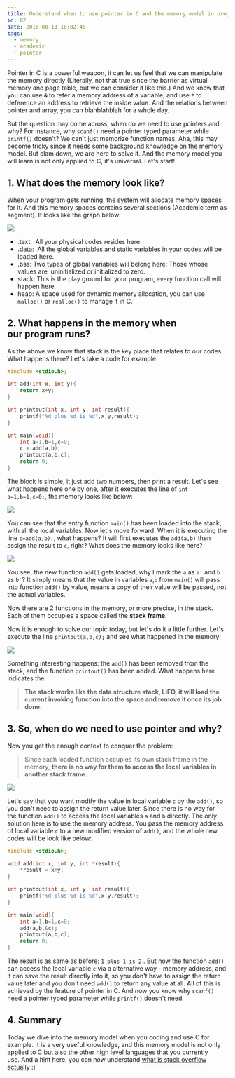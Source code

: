 ```yaml
---
title: Understand when to use pointer in C and the memory model in programming.
id: 82
date: 2016-08-13 18:02:45
tags:
  - memory
  - academic
  - pointer
---
```


Pointer in C is a powerful weapon, it can let us feel that we can manipulate the memory directly (Literally, not that true since the barrier as virtual memory and page table, but we can consider it like this.) And we know that you can use **`&`** to refer a memory address of a variable, and use **`*`** to deference an address to retrieve the inside value. And the relations between pointer and array, you can blahblahblah for a whole day.

But the question may come across, when do we need to use pointers and why? For instance, why `scanf()` need a pointer typed parameter while `printf()` doesn't? We can't just memorize function names. Aha, this may become tricky since it needs some background knowledge on the memory model. But clam down, we are here to solve it. And the memory model you will learn is not only applied to C, it's universal. Let's start!

<!--more-->

## 1. What does the memory look like?

When your program gets running, the system will allocate memory spaces for it. And this memory spaces contains several sections (Academic term as segment). It looks like the graph below:

![](/images/Screen-Shot-2016-08-13-at-16.34.42.png)

*   .text:  All your physical codes resides here.
*   .data:  All the global variables and static variables in your codes will be loaded here.
*   .bss: Two types of global variables will belong here: Those whose values are  uninitialized or initialized to zero.
*   stack: This is the play ground for your program, every function call will happen here.
*   heap: A space used for dynamic memory allocation, you can use `malloc()` or `realloc()` to manage it in C.

## 2. What happens in the memory when our program runs?

As the above we know that stack is the key place that relates to our codes. What happens there? Let's take a code for example.

```c
#include <stdio.h>;

int add(int x, int y){
    return x+y;
}

int printout(int x, int y, int result){
    printf("%d plus %d is %d",x,y,result);
}

int main(void){
    int a=1,b=1,c=0;
    c = add(a,b);
    printout(a,b,c);
    return 0;
}
```

The block is simple, it just add two numbers, then print a result. Let's see what happens here one by one, after it executes the line of `int a=1,b=1,c=0;`, the memory looks like below:

![](/images/Screen-Shot-2016-08-13-at-17.21.01.png)

You can see that the entry function `main()` has been loaded into the stack, with all the local variables. Now let's move forward. When it is executing the line `c=add(a,b);`, what happens? It will first executes the `add(a,b)` then assign the result to `c`, right? What does the memory looks like here?

![](/images/Screen-Shot-2016-08-13-at-17.26.00.png)

You see, the new function `add()` gets loaded, why I mark the `a` as `a'` and `b` as `b'`? It simply means that the value in variables `a`,`b` from `main()` will pass into function `add()` by value, means a copy of their value will be passed, not the actual variables.

Now there are 2 functions in the memory, or more precise, in the stack. Each of them occupies a space called the **stack frame**.

Now it is enough to solve our topic today, but let's do it a little further. Let's execute the line `printout(a,b,c);` and see what happened in the memory:

![](/images/Screen-Shot-2016-08-13-at-17.35.59.png)

Something interesting happens: the `add()` has been removed from the stack, and the function `printout()` has been added. What happens here indicates the:
> **The stack works like the data structure stack, LIFO, it will load the current invoking function into the space and remove it once its job done.**

## 3. So, when do we need to use pointer and why?

Now you get the enough context to conquer the problem:

> Since each loaded function occupies its own stack frame in the memory, **there is no way for them to access the local variables in another stack frame.**

![](/images/Screen-Shot-2016-08-13-at-17.41.32.png)

Let's say that you want modify the value in local variable `c` by the `add()`, so you don't need to assign the return value later. Since there is no way for the function `add()` to access the local variables `a` and `b` directly. The only solution here is to use the memory address. You pass the memory address of local variable `c` to a new modified version of `add()`, and the whole new codes will be look like below:

```c
#include <stdio.h>;

void add(int x, int y, int *result){
    *result = x+y;
}

int printout(int x, int y, int result){
    printf("%d plus %d is %d",x,y,result);
}

int main(void){
    int a=1,b=1,c=0;
    add(a,b,&c);
    printout(a,b,c);
    return 0;
}
```

The result is as same as before: `1 plus 1 is 2` . But now the function `add()` can access the local variable `c` via a alternative way - memory address, and it can save the result directly into it, so you don't have to assign the return value later and you don't need `add()` to return any value at all. All of this is achieved by the feature of pointer in C. And now you know why `scanf()` need a pointer typed parameter while `printf()` doesn't need.

## 4. Summary

Today we dive into the memory model when you coding and use C for example. It is a very useful knowledge, and this memory model is not only applied to C but also the other high level languages that you currently use. And a hint here, you can now understand [what is stack overflow actually](http://www.albertgao.xyz/2016/08/12/what-is-stack-overflow/) :)
